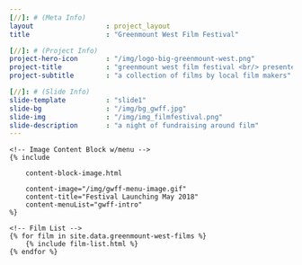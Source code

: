 ```yaml
---
[//]: # (Meta Info)
layout 					: project_layout
title 					: "Greenmount West Film Festival"

[//]: # (Project Info)
project-hero-icon 		: "/img/logo-big-greenmount-west.png"
project-title 			: "greenmount west film festival <br/> presented by noisy tenants"
project-subtitle 		: "a collection of films by local film makers"

[//]: # (Slide Info)
slide-template 			: "slide1"
slide-bg 				: "/img/bg_gwff.jpg"
slide-img 				: "/img/img_filmfestival.png"
slide-description 		: "a night of fundraising around film"
---
```


<div class="template_wrapper">
	
	<!-- Image Content Block w/menu -->
	{% include

		content-block-image.html 
		
		content-image="/img/gwff-menu-image.gif" 
		content-title="Festival Launching May 2018" 
		content-menuList="gwff-intro" 
	%}

	<!-- Film List -->
	{% for film in site.data.greenmount-west-films %}
		{% include film-list.html %}
	{% endfor %}

</div>
